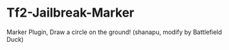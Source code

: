 # Tf2-Jailbreak-Marker
Marker Plugin, Draw a circle on the ground! (shanapu, modify by Battlefield Duck)
